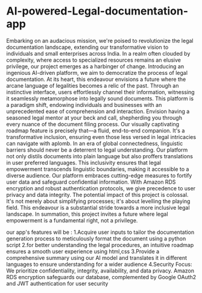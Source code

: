 # AI-powered-Legal-documentation-app
Embarking on an audacious mission, we're poised to revolutionize the legal documentation landscape, extending our transformative vision to individuals and small enterprises across India. In a realm often clouded by complexity, where access to specialized resources remains an elusive privilege, our project emerges as a harbinger of change. Introducing an ingenious AI-driven platform, we aim to democratize the process of legal documentation. At its heart, this endeavour envisions a future where the arcane language of legalities becomes a relic of the past. Through an instinctive interface, users effortlessly channel their information, witnessing it seamlessly metamorphose into legally sound documents. This platform is a paradigm shift, endowing individuals and businesses with an unprecedented ease of comprehension and interaction. Envision having a seasoned legal mentor at your beck and call, shepherding you through every nuance of the document filing process. Our visually captivating roadmap feature is precisely that—a fluid, end-to-end companion. It's a transformative inclusion, ensuring even those less versed in legal intricacies can navigate with aplomb. In an era of global connectedness, linguistic barriers should never be a deterrent to legal understanding. Our platform not only distils documents into plain language but also proffers translations in user preferred languages. This inclusivity ensures that legal empowerment transcends linguistic boundaries, making it accessible to a diverse audience. Our platform embraces cutting-edge measures to fortify user data and safeguard confidential information. With Amazon RDS encryption and robust authentication protocols, we give precedence to user privacy and data integrity. The potential impact of this project is colossal. It's not merely about simplifying processes; it's about levelling the playing field. This endeavour is a substantial stride towards a more inclusive legal landscape. In summation, this project invites a future where legal empowerment is a fundamental right, not a privilege.
 
 our app's features will be :
 1.Acquire user inputs to tailor the documentation generation process to meticulously format the document using a python script
 2.for better understanding the legal procedures, an intuitive roadmap ensures a smooth user experience using html,css
 3.Provide a comprehensive summary using our AI model and translates it in different languages to ensure understanding for a wider audience
 4.Security Focus: We prioritize confidentiality, integrity, availability, and data privacy. Amazon RDS encryption safeguards our database, complemented by Google OAuth2 and JWT authentication for user security




